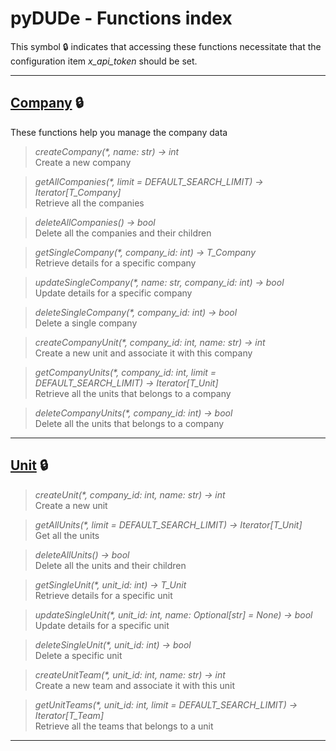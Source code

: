 # pyDUDe - Functions index

This symbol 🔒 indicates that accessing these functions necessitate that the configuration item *x_api_token* should be set.

---

## **[Company](./company.md) 🔒**

These functions help you manage the company data

> _createCompany(*, name: str) -> int_  
> Create a new company

> _getAllCompanies(*, limit = DEFAULT_SEARCH_LIMIT) -> Iterator[T_Company]_  
> Retrieve all the companies

> _deleteAllCompanies() -> bool_  
> Delete all the companies and their children

> _getSingleCompany(*, company_id: int) -> T_Company_  
> Retrieve details for a specific company

> _updateSingleCompany(*, name: str, company_id: int) -> bool_  
> Update details for a specific company

> _deleteSingleCompany(*, company_id: int) -> bool_  
> Delete a single company

> _createCompanyUnit(*, company_id: int, name: str) -> int_  
> Create a new unit and associate it with this company

> _getCompanyUnits(*, company_id: int, limit = DEFAULT_SEARCH_LIMIT) -> Iterator[T_Unit]_  
> Retrieve all the units that belongs to a company

> _deleteCompanyUnits(*, company_id: int) -> bool_  
> Delete all the units that belongs to a company

---

## **[Unit](./unit.md) 🔒**

> _createUnit(*, company_id: int, name: str) -> int_  
> Create a new unit

> _getAllUnits(*, limit = DEFAULT_SEARCH_LIMIT) -> Iterator[T_Unit]_  
> Get all the units

> _deleteAllUnits() -> bool_  
> Delete all the units and their children

> _getSingleUnit(*, unit_id: int) -> T_Unit_  
> Retrieve details for a specific unit

> _updateSingleUnit(*, unit_id: int, name: Optional[str] = None) -> bool_  
> Update details for a specific unit

> _deleteSingleUnit(*, unit_id: int) -> bool_  
> Delete a specific unit

> _createUnitTeam(*, unit_id: int, name: str) -> int_  
> Create a new team and associate it with this unit

> _getUnitTeams(*, unit_id: int, limit = DEFAULT_SEARCH_LIMIT) -> Iterator[T_Team]_  
> Retrieve all the teams that belongs to a unit

---

